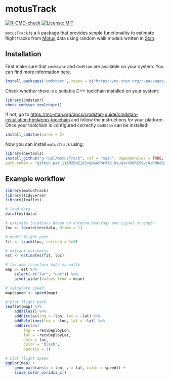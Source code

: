 # motusTrack

[![R-CMD-check](https://github.com/g-rppl/motusTrack/workflows/R-CMD-check/badge.svg)](https://github.com/g-rppl/motusTrack/actions)
[![License: MIT](https://img.shields.io/badge/License-MIT-green.svg)](https://github.com/g-rppl/motusTrack/blob/main/LICENSE)

`motusTrack` is a `R` package that provides simple functionality to estimate flight tracks from [Motus](https://motus.org/) data using random walk models written in [Stan](https://mc-stan.org/).

## Installation

First make sure that `cmdstanr` and `CmdStan` are available on your system. You can find more information [here](https://mc-stan.org/cmdstanr/articles/cmdstanr.html).

```r
install.packages("cmdstanr", repos = c("https://mc-stan.org/r-packages/", getOption("repos")))
```

Check whether there is a suitable C++ toolchain installed on your system:

```r
library(cmdstanr)
check_cmdstan_toolchain()
```

If not, go to <https://mc-stan.org/docs/cmdstan-guide/cmdstan-installation.html#cpp-toolchain> and follow the instructions for your platform. Once your toolchain is configured correctly `CmdStan` can be installed:

```r
install_cmdstan(cores = 2)
```

Now you can install `motusTrack` using:

```r
library(devtools)
install_github("g-rppl/motusTrack", ref = "main", dependencies = TRUE,
auth_token = "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")
```

## Example workflow
    
```r
library(motusTrack)
library(tidyverse)
library(leaflet)

# load data
data(testdata)

# estimate locations based on antenna bearings and signal strength
loc <- locate(testdata, dtime = 1)

# model flight path
fit <- track(loc, refresh = 1e3)

# extract estimates
est <- estimates(fit, loc)

# for now transform data manually
map <- est %>%
    select(-c("lwr", "upr")) %>%
    pivot_wider(values_from = mean)

# calculate speed
map$speed <- speed(map)

# plot flight path
leaflet(map) %>%
    addTiles() %>%
    addCircles(lng = ~lon, lat = ~lat) %>%
    addPolylines(lng = ~lon, lat = ~lat) %>%
    addCircles(
        lng = ~recvDeployLon,
        lat = ~recvDeployLat,
        data = loc,
        color = "black",
        opacity = 1)

# plot flight speed
ggplot(map) +
    geom_path(aes(x = lon, y = lat, color = speed)) +
    scale_color_viridis_c()
```